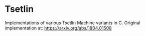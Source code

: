 # Tsetlin
Implementations of various Tsetlin Machine variants in C.
Original implementation at: https://arxiv.org/abs/1804.01508
